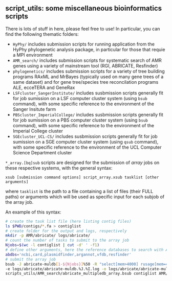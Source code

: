 ## script_utils: some miscellaneous bioinformatics scripts

There is lots of stuff in here, please feel free to use! In particular, you can find the following thematic folders:

- `HyPhy/` includes submission scripts for running application from the HyPhy phylogenetic analysis package, in particular for those that requie a MPI environment
- `AMR_search/` includes submission scripts for systematic search of AMR genes using a variety of mainstream tool (RGI, ABRICATE, Resfinder)
- `phylogenetics/` includes submission scripts for a variety of tree building programs RAxML and MrBayes (typically used on many gene trees of a same dataset) and for gene tree/species tree reconcilation programs ALE, ecceTERA and GeneRax
- `LSFcluster_SangerInstitute/` includes susbmission scripts generally fit for job sumission on a LSF computer cluster system (using `bsub` command), with some specific reference to the environment of the Sanger Insitute farm
- `PBScluster_ImperialCollege/` includes susbmission scripts generally fit for job sumission on a PBS computer cluster system (using `bsub` command), with some specific reference to the environment of the Imperial College cluster
- `SGEcluster_UCL-CS/` includes susbmission scripts generally fit for job sumission on a SGE computer cluster system (using `qsub` command), with some specific reference to the environment of the UCL Computer Science Department cluster

`*_array.[bq]sub` scripts are designed for the submission of *array* jobs on these respective systems, with the general syntax:
```
xsub [submission command options] script_array.xsub tasklist [other arguments]
```
where `tasklist` is the path to a file containing a list of files (their FULL paths) or arguments which will be used as specific input for each subjob of the array job.

An example of this syntax:
```sh
# create the task list file (here listing contig files)
ls $PWD/contigs/*.fa > contiglist
# create folder for the output and logs, respectively
mkdir -p AMR/abricate/ logs/abricate/
# count the number of tasks to submit to the array job
Njobs=$(wc -l contiglist | cut -d' ' -f1)
# define other arguments, here the reference databases to search with ABRICATE
abdbs='ncbi,card,plasmidfinder,argannot,vfdb,resfinder'
# submit the array job
bsub -J abricate-muldb[1-${Njobs}]%50 -R "select[mem>4000] rusage[mem=4000]" -M4000 -q normal \
-e logs/abricate/abricate-muldb.%J.%I.log -o logs/abricate/abricate-muldb.%J.%I.log \
scripts_utils/AMR_search/abricate_multipledb_array.bsub contiglist AMR/abricate/ "${abdbs}"
```
